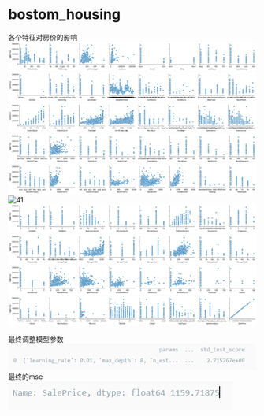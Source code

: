 # bostom_housing  
各个特征对房价的影响  
![1](https://github.com/DC-Lin/bostom_housing/blob/master/1.png)  
![9](https://github.com/DC-Lin/bostom_housing/blob/master/9.png)  
![17](https://github.com/DC-Lin/bostom_housing/blob/master/17.png)  
![25](https://github.com/DC-Lin/bostom_housing/blob/master/25.png)  
![33](https://github.com/DC-Lin/bostom_housing/blob/master/33.png)  
![41](https://github.com/DC-Lin/bostom_housing/blob/master41.png)  
![49](https://github.com/DC-Lin/bostom_housing/blob/master/49.png)  
![57](https://github.com/DC-Lin/bostom_housing/blob/master/57.png)  
![65](https://github.com/DC-Lin/bostom_housing/blob/master/65.png)  
![73](https://github.com/DC-Lin/bostom_housing/blob/master/73.png)  

最终调整模型参数  
![grie](https://github.com/DC-Lin/bostom_housing/blob/master/gridcv.png)  
最终的mse  
![mse](https://github.com/DC-Lin/bostom_housing/blob/master/mse.png)
